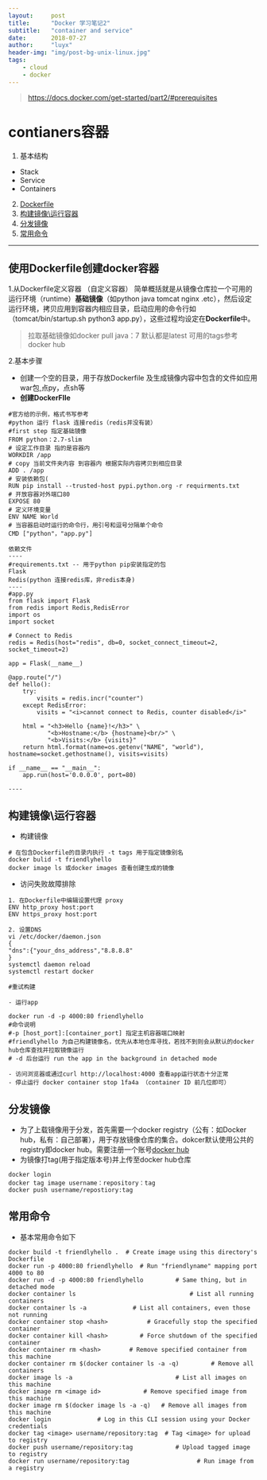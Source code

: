 ```yaml
---
layout:     post
title:      "Docker 学习笔记2"
subtitle:   "container and service"
date:       2018-07-27
author:     "luyx"
header-img: "img/post-bg-unix-linux.jpg"
tags:
    - cloud
    - docker
---
```






> https://docs.docker.com/get-started/part2/#prerequisites

# contianers容器

1. 基本结构
  - Stack
  - Service
  - Containers

2. [Dockerfile](#使用Dockerfile创建docker容器)
3. [构建镜像\运行容器](#构建镜像\运行容器  )
4. [分发镜像](#分发镜像)
5. [常用命令](#常用命令)
---
## 使用Dockerfile创建docker容器

1.从Dockerfile定义容器 （自定义容器）
简单概括就是从镜像仓库拉一个可用的运行环境（runtime）**基础镜像**（如python java tomcat nginx .etc），然后设定运行环境，拷贝应用到容器内相应目录，启动应用的命令行如（tomcat/bin/startup.sh  python3 app.py），这些过程均设定在**Dockerfile**中。
> 拉取基础镜像如docker pull java：7  默认都是latest 可用的tags参考docker hub

2.基本步骤
  - 创建一个空的目录，用于存放Dockerfile 及生成镜像内容中包含的文件如应用war包,点py，点sh等
  - **创建DockerFIle**
```
#官方给的示例，格式书写参考 
#python 运行 flask 连接redis（redis并没有装）
#first step 指定基础镜像
FROM python：2.7-slim
# 设定工作目录 指的是容器内
WORKDIR /app
# copy 当前文件夹内容 到容器内 根据实际内容拷贝到相应目录
ADD . /app
# 安装依赖包(
RUN pip install --trusted-host pypi.python.org -r requirments.txt
# 开放容器对外端口80
EXPOSE 80
# 定义环境变量
ENV NAME World
# 当容器启动时运行的命令行，用引号和逗号分隔单个命令
CMD ["python"，"app.py"]

依赖文件
----
#requirements.txt -- 用于python pip安装指定的包
Flask
Redis(python 连接redis库，非redis本身)
----
#app.py
from flask import Flask
from redis import Redis,RedisError
import os
import socket

# Connect to Redis
redis = Redis(host="redis", db=0, socket_connect_timeout=2, socket_timeout=2)

app = Flask(__name__)

@app.route("/")
def hello():
    try:
        visits = redis.incr("counter")
    except RedisError:
        visits = "<i>cannot connect to Redis, counter disabled</i>"

    html = "<h3>Hello {name}!</h3>" \
           "<b>Hostname:</b> {hostname}<br/>" \
           "<b>Visits:</b> {visits}"
    return html.format(name=os.getenv("NAME", "world"), hostname=socket.gethostname(), visits=visits)

if __name__ == "__main__":
    app.run(host='0.0.0.0', port=80)

----

```

## 构建镜像\运行容器   
   - 构建镜像


```
# 在包含Dockerfile的目录内执行 -t tags 用于指定镜像别名
docker bulid -t friendlyhello 
docker image ls 或docker images 查看创建生成的镜像
```

   - 访问失败故障排除

```
1. 在Dockerfile中编辑设置代理 proxy
ENV http_proxy host:port
ENV https_proxy host:port

2. 设置DNS
vi /etc/docker/daemon.json
{
"dns":{"your_dns_address","8.8.8.8"
}
systemctl daemon reload
systemctl restart docker

#重试构建
```
    - 运行app
 
```
docker run -d -p 4000:80 friendlyhello
#命令说明 
#-p [host_port]:[container_port] 指定主机容器端口映射 
#friendlyhello 为自己构建镜像名，优先从本地仓库寻找，若找不到则会从默认的docker hub仓库查找并拉取镜像运行 
# -d 后台运行 run the app in the background in detached mode
```
    - 访问浏览器或通过curl http://localhost:4000 查看app运行状态十分正常
    - 停止运行 docker container stop 1fa4a （container ID 前几位即可）

 
## 分发镜像 

- 为了上载镜像用于分发，首先需要一个docker registry（公有：如Docker hub，私有：自己部署），用于存放镜像仓库的集合。dokcer默认使用公共的registry即docker hub。需要注册一个账号[docker hub](hub.docker.com)
- 为镜像打tag(用于指定版本号)并上传至docker hub仓库

```
docker login
docker tag image username：repository：tag
docker push username/repostiory:tag

```

## 常用命令
- 基本常用命令如下

```
docker build -t friendlyhello .  # Create image using this directory's Dockerfile
docker run -p 4000:80 friendlyhello  # Run "friendlyname" mapping port 4000 to 80
docker run -d -p 4000:80 friendlyhello         # Same thing, but in detached mode
docker container ls                                # List all running containers
docker container ls -a             # List all containers, even those not running
docker container stop <hash>           # Gracefully stop the specified container
docker container kill <hash>         # Force shutdown of the specified container
docker container rm <hash>        # Remove specified container from this machine
docker container rm $(docker container ls -a -q)         # Remove all containers
docker image ls -a                             # List all images on this machine
docker image rm <image id>            # Remove specified image from this machine
docker image rm $(docker image ls -a -q)   # Remove all images from this machine
docker login             # Log in this CLI session using your Docker credentials
docker tag <image> username/repository:tag  # Tag <image> for upload to registry
docker push username/repository:tag            # Upload tagged image to registry
docker run username/repository:tag                   # Run image from a registry
```